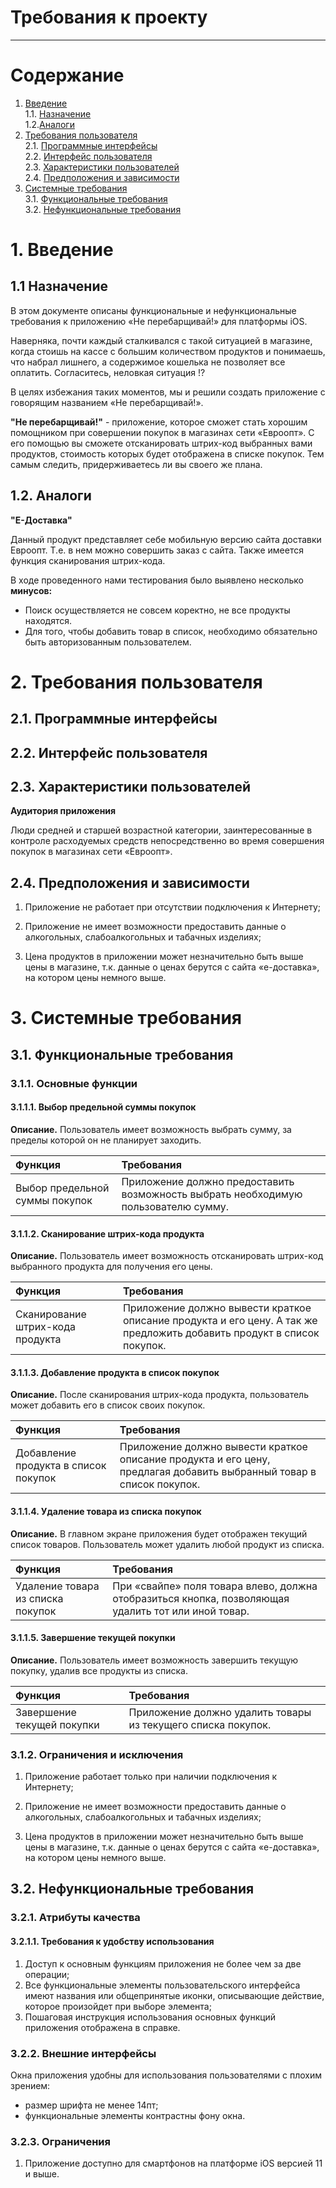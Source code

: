 # Требования к проекту
---

# Содержание
1. [Введение](#intro)  
1.1. [Назначение](#appointment)  
1.2.[Аналоги](#analogues)  
2. [Требования пользователя](#user_requirements)  
2.1. [Программные интерфейсы](#software_interfaces)  
2.2. [Интерфейс пользователя](#user_interface)  
2.3. [Характеристики пользователей](#user_specifications)  
2.4. [Предположения и зависимости](#assumptions_and_dependencies)  
3. [Системные требования](#system_requirements)  
3.1. [Функциональные требования](#functional_requirements)   
3.2. [Нефункциональные требования](#non-functional_requirements)  

<a name="intro"/>

# 1. Введение

<a name="appointment"/>

## 1.1 Назначение
В этом документе описаны функциональные и нефункциональные требования к приложению «Не перебарщивай!» для платформы iOS. 

Наверняка, почти каждый сталкивался с такой ситуацией в магазине, когда стоишь на кассе с большим количеством продуктов и понимаешь, что набрал лишнего, а содержимое кошелька не позволяет все оплатить. Согласитесь, неловкая ситуация !?

В целях избежания таких моментов, мы и решили создать приложение с говорящим названием «Не перебарщивай!».

**"Не перебарщивай!"** - приложение, которое сможет стать хорошим помощником при совершении покупок в магазинах сети «Евроопт». С его помощью вы сможете отсканировать штрих-код выбранных вами продуктов, стоимость которых будет отображена в списке покупок. Тем самым следить, придерживаетесь ли вы своего же плана.

<a name="analogues"/>

## 1.2. Аналоги

**"Е-Доставка"**

Данный продукт представляет себе мобильную версию сайта доставки Евроопт.
Т.е. в нем можно совершить заказ с сайта. 
Также имеется функция сканирования штрих-кода.

В ходе проведенного нами тестирования было выявлено несколько **минусов:**
* Поиск осуществляется не совсем коректно, не все продукты находятся.
* Для того, чтобы добавить товар в список, необходимо обязательно быть авторизованным пользователем.
<a name="user_requirements"/>

# 2. Требования пользователя

<a name="software_interfaces"/>

## 2.1. Программные интерфейсы

<a name="user_interface"/>

## 2.2. Интерфейс пользователя

<a name="user_specifications"/>

## 2.3. Характеристики пользователей
<a name="application_audience"/>

**Аудитория приложения**

Люди средней и старшей возрастной категории, заинтересованные в контроле расходуемых средств непосредственно во время совершения покупок в магазинах сети «Евроопт».
<a name="assumptions_and_dependencies"/>

## 2.4. Предположения и зависимости
1. Приложение не работает при отсутствии подключения к Интернету;
2. Приложение не имеет возможности предоставить данные о алкогольных, слабоалкогольных и табачных изделиях;

3. Цена продуктов в приложении может незначительно быть выше цены в магазине, т.к. данные о ценах берутся с сайта «е-доставка», на котором цены немного выше.

<a name="system_requirements"/>

# 3. Системные требования

<a name="functional_requirements"/>

## 3.1. Функциональные требования

<a name="main_functions"/>

### 3.1.1. Основные функции

<a name="choise_amount"/>

#### 3.1.1.1. Выбор предельной суммы покупок
**Описание.** Пользователь имеет возможность выбрать сумму, за пределы которой он не планирует заходить.

| Функция | Требования | 
|:---|:---|
| Выбор предельной суммы покупок | Приложение должно предоставить возможность выбрать необходимую пользователю сумму. |

<a name="scan_code"/>

#### 3.1.1.2. Сканирование штрих-кода продукта
**Описание.**  Пользователь имеет возможность отсканировать штрих-код выбранного продукта для получения его цены.
 
| Функция | Требования | 
|:---|:---|
| Сканирование штрих-кода продукта | Приложение должно вывести краткое описание продукта и его цену. А так же предложить добавить продукт в список покупок. |

<a name="add_product"/>

#### 3.1.1.3. Добавление продукта в список покупок
**Описание.** После сканирования штрих-кода продукта, пользователь может добавить его в список своих покупок.

| Функция | Требования | 
|:---|:---|
| Добавление продукта в список покупок | Приложение должно вывести краткое описание продукта и его цену, предлагая добавить выбранный товар в список покупок. |

<a name="delete_product"/>

#### 3.1.1.4. Удаление товара из списка покупок
**Описание.** В главном экране приложения будет отображен текущий список товаров. Пользователь может удалить любой продукт из списка.

| Функция | Требования |
|:---|:---|
| Удаление товара из списка покупок | При «свайпе» поля товара влево, должна отобразиться кнопка, позволяющая удалить тот или иной товар. |

<a name="finish_session"/>

#### 3.1.1.5. Завершение текущей покупки
**Описание.** Пользователь имеет возможность завершить текущую покупку, удалив все продукты из списка.

| Функция | Требования |
|:---|:---|
| Завершение текущей покупки | Приложение должно удалить товары из текущего списка покупок. |

<a name="restrictions_and_exclusio"/>

### 3.1.2. Ограничения и исключения
1. Приложение работает только при наличии подключения к Интернету;
2. Приложение не имеет возможности предоставить данные о алкогольных, слабоалкогольных и табачных изделиях;

3. Цена продуктов в приложении может незначительно быть выше цены в магазине, т.к. данные о ценах берутся с сайта «е-доставка», на котором цены немного выше.

<a name="non-functional_requirements"/>

## 3.2. Нефункциональные требования

<a name="quality_attributes"/>

### 3.2.1. Атрибуты качества

<a name="restrictions_and_exclusions"/>

#### 3.2.1.1. Требования к удобству использования
1. Доступ к основным функциям приложения не более чем за две операции;
2. Все функциональные элементы пользовательского интерфейса имеют названия или общепринятые иконки, описывающие действие, которое произойдет при выборе элемента;
3. Пошаговая инструкция использования основных функций приложения отображена в справке.

<a name="external_interfaces"/>

### 3.2.2. Внешние интерфейсы
Окна приложения удобны для использования пользователями с плохим зрением:
  * размер шрифта не менее 14пт;
  * функциональные элементы контрастны фону окна.

<a name="restrictions"/>

### 3.2.3. Ограничения
1. Приложение доступно для смартфонов на платформе iOS версией 11 и выше.
